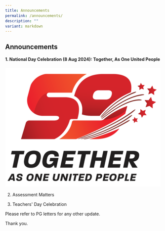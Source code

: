 ```yaml
---
title: Announcements
permalink: /announcements/
description: ""
variant: markdown
---
```

## Announcements

#### 1. National Day Celebration (8 Aug 2024): **Together, As One United People**
![](/images/Annoucement/NDP_24_Logo_High_Res.png)

2. Assessment Matters


3. Teachers' Day Celebration




Please refer to PG letters for any other update.

Thank you.